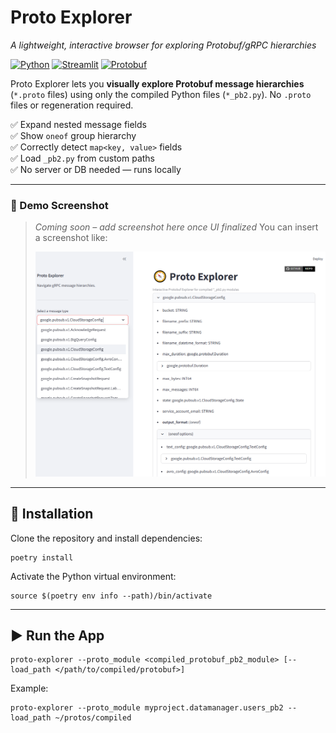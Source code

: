 # Proto Explorer
*A lightweight, interactive browser for exploring Protobuf/gRPC hierarchies*

[![Python](https://img.shields.io/badge/python-3.10%2B-blue)]()
[![Streamlit](https://img.shields.io/badge/streamlit-app-red)](https://streamlit.io/)
[![Protobuf](https://img.shields.io/badge/protobuf-compiler-green)]()

Proto Explorer lets you **visually explore Protobuf message hierarchies** (`*.proto` files) using only the compiled Python files (`*_pb2.py`). No `.proto` files or regeneration required.

✅ Expand nested message fields  
✅ Show `oneof` group hierarchy  
✅ Correctly detect `map<key, value>` fields  
✅ Load `_pb2.py` from custom paths  
✅ No server or DB needed — runs locally  

---

### 🌟 Demo Screenshot

> _Coming soon – add screenshot here once UI finalized_
> You can insert a screenshot like:
>
> ![Proto Explorer Screenshot](docs/screenshot.png)

---

## 🔧 Installation

Clone the repository and install dependencies:
```text
poetry install
```
Activate the Python virtual environment:
```text
source $(poetry env info --path)/bin/activate
```
---

## ▶️ Run the App

```text
proto-explorer --proto_module <compiled_protobuf_pb2_module> [--load_path </path/to/compiled/protobuf>]
```

Example:

```text
proto-explorer --proto_module myproject.datamanager.users_pb2 --load_path ~/protos/compiled
```
